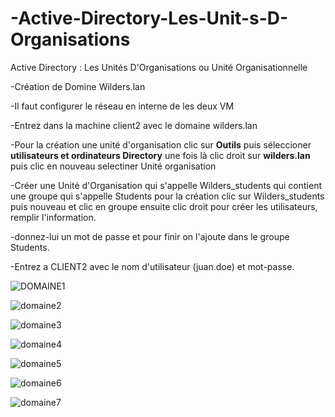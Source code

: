 # -Active-Directory-Les-Unit-s-D-Organisations
Active Directory : Les Unités D'Organisations ou Unité Organisationnelle

-Création de Domine Wilders.lan 

-Il faut configurer le réseau en interne de les deux VM

-Entrez dans la machine client2 avec le domaine wilders.lan

-Pour la création une unité d'organisation clic sur **Outils** puis séleccioner  **utilisateurs et ordinateurs Directory** une fois là clic droit sur **wilders.lan** puis clic en nouveau selectiner Unité organisation

-Créer une Unité d'Organisation qui s'appelle Wilders_students qui contient une groupe qui s'appelle Students pour la création clic sur Wilders_students puis nouveau et clic en groupe
ensuite clic droit pour créer les utilisateurs, remplir l'information.

-donnez-lui un mot de passe et pour finir on l'ajoute dans le groupe Students.

-Entrez a CLIENT2 avec le nom d'utilisateur (juan.doe) et mot-passe.

![DOMAINE1](https://github.com/JohanaJimenez1/-Active-Directory-Les-Unit-s-D-Organisations/assets/137881601/078048c1-61fc-4d0c-af82-adf3dc1de713)

![domaine2](https://github.com/JohanaJimenez1/-Active-Directory-Les-Unit-s-D-Organisations/assets/137881601/a3d652e9-eb69-4f65-84f1-6b49ff61138d)

![domaine3](https://github.com/JohanaJimenez1/-Active-Directory-Les-Unit-s-D-Organisations/assets/137881601/56a170fe-1e69-4878-b19f-8fd359318741)

![domaine4](https://github.com/JohanaJimenez1/-Active-Directory-Les-Unit-s-D-Organisations/assets/137881601/0f5ec72c-0925-4b0a-956c-f147b94fc555)

![domaine5](https://github.com/JohanaJimenez1/-Active-Directory-Les-Unit-s-D-Organisations/assets/137881601/4dc0f615-3d2a-4fa1-a7e3-d36b20b43f38)

![domaine6](https://github.com/JohanaJimenez1/-Active-Directory-Les-Unit-s-D-Organisations/assets/137881601/c7e5eb6d-d7f1-41b6-b25a-329b8e8ce208)

![domaine7](https://github.com/JohanaJimenez1/-Active-Directory-Les-Unit-s-D-Organisations/assets/137881601/16ae42d1-3a82-4efc-894a-6e71647713be)

